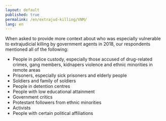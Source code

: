 ```yaml
---
layout: default
published: true
permalink: /en/extrajud-killing/VNM/
lang: en
---
```


When asked to provide more context about who was especially vulnerable to extrajudicial killing by government agents in 2018, our respondents mentioned all of the following:
-	People in police custody, especially those accused of drug-related crimes, gang members, kidnapers violence and ethnic minorities in remote areas
-	Prisoners, especially sick prisoners and elderly people
-	Soldiers and family of soldiers
-	People in detention centres
-	People with low educational attainment
-	Government critics
-	Protestant followers from ethnic minorities
-	Activists
-	People with certain political affiliations

